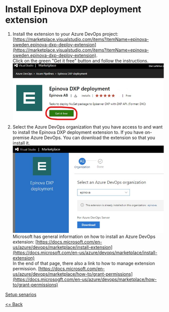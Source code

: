 # Install Epinova DXP deployment extension  

1. Install the extension to your Azure DevOps project: [https://marketplace.visualstudio.com/items?itemName=epinova-sweden.epinova-dxp-deploy-extension](https://marketplace.visualstudio.com/items?itemName=epinova-sweden.epinova-dxp-deploy-extension).  
Click on the green "Get it free" button and follow the instructions.  
![Microsoft marketplace](images/install/Marketplace_install.jpg)
2. Select the Azure DevOps organization that you have access to and want to install the Epinova DXP deployment extension to. If you have on-premise Azure DevOps. You can download the extension so that you install it.  
![Select organization](images/install/Marketplace_selectorganization.jpg)  
Microsoft has general information on how to install an Azure DevOps extension:  [https://docs.microsoft.com/en-us/azure/devops/marketplace/install-extension](https://docs.microsoft.com/en-us/azure/devops/marketplace/install-extension)  
In the end of that page, there also a link to how to manage extension permission. [https://docs.microsoft.com/en-us/azure/devops/marketplace/how-to/grant-permissions](https://docs.microsogft.com/en-us/azure/devops/marketplace/how-to/grant-permissions)  

[Setup senarios](documentation/SetupScenarios.md) 
  
[<= Back](../README.md)

